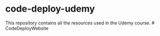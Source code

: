 # code-deploy-udemy
This repository contains all the resources used in the Udemy course.
#   C o d e D e p l o y W e b s i t e  
 